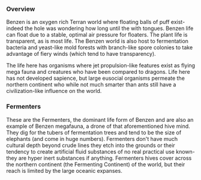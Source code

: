 ### Overview

Benzen is an oxygen rich Terran world where floating balls of puff exist- indeed the hole was wondering how long until the  with tongues.  Benzen life can float due to a stable, optimal air pressure for floaters.  The plant life is transparent, as is most life.  The Benzen world is also host to fermentation bacteria and yeast-like mold forests with branch-like spore colonies to take advantage of fiery winds (which tend to have transparency).

The life here has organisms where jet propulsion-like features exist as flying mega fauna and creatures who have been compared to dragons.  Life here has not developed sapience, but large eusocial organisms permeate the northern continent who while not much smarter than ants still have a civilization-like influence on the world.

### Fermenters

These are the Fermenters, the dominant life form of Benzen and are also an example of Benzen megafauna, a drone of that aforementioned hive mind. They dig for the tubers of fermentation trees and tend to be the size of elephants (and come in huge numbers).  Fermenters don't have much cultural depth beyond crude lines they etch into the grounds or their tendency to create artificial fluid substances of no real practical use known- they are hyper inert substances if anything.  Fermenters hives cover across the northern continent (the Fermenting Continent) of the world, but their reach is limited by the large oceanic expanses.
 
